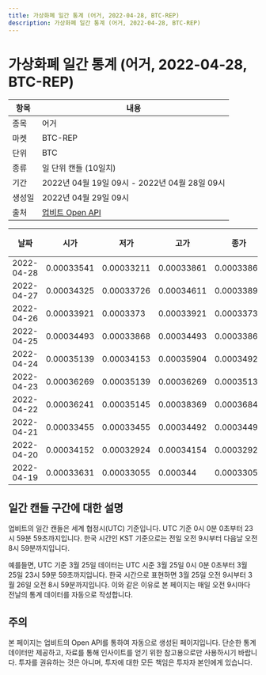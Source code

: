 ```yaml
---
title: 가상화폐 일간 통계 (어거, 2022-04-28, BTC-REP)
description: 가상화폐 일간 통계 (어거, 2022-04-28, BTC-REP)
---
```



가상화폐 일간 통계 (어거, 2022-04-28, BTC-REP)
===

|항목|내용|
|--|--|
|종목|어거|
|마켓|BTC-REP|
|단위|BTC|
|종류|일 단위 캔들 (10일치)|
|기간|2022년 04월 19일 09시 - 2022년 04월 28일 09시|
|생성일|2022년 04월 29일 09시|
|출처|[업비트 Open API](https://docs.upbit.com)|


|날짜|시가|저가|고가|종가|비고|
|--|--|--|--|--|--|
|2022-04-28|0.00033541|0.00033211|0.00033861|0.00033861|    |
|2022-04-27|0.00034325|0.00033726|0.00034611|0.00033893|    |
|2022-04-26|0.00033921|0.0003373|0.00033921|0.0003373|    |
|2022-04-25|0.00034493|0.00033868|0.00034493|0.00033868|    |
|2022-04-24|0.00035139|0.00034153|0.00035904|0.00034928|    |
|2022-04-23|0.00036269|0.00035139|0.00036269|0.00035139|    |
|2022-04-22|0.00036241|0.00035145|0.00038369|0.00036848|    |
|2022-04-21|0.00033455|0.00033455|0.00034492|0.00034492|    |
|2022-04-20|0.00034152|0.00032924|0.00034154|0.00032924|    |
|2022-04-19|0.00033631|0.00033055|0.000344|0.00033055|    |


일간 캔들 구간에 대한 설명
---


업비트의 일간 캔들은 세계 협정시(UTC) 기준입니다. 
UTC 기준 0시 0분 0초부터 23시 59분 59초까지입니다. 
한국 시간인 KST 기준으로는 전일 오전 9시부터 다음날 오전 8시 59분까지입니다. 


예를들면, UTC 기준 3월 25일 데이터는 UTC 시준 3월 25일 0시 0분 0초부터 3월 25일 23시 59분 59초까지입니다. 
한국 시간으로 표현하면 3월 25일 오전 9시부터 3월 26일 오전 8시 59분까지입니다. 
이와 같은 이유로 본 페이지는 매일 오전 9시마다 전날의 통계 데이터를 자동으로 작성합니다. 


주의
---


본 페이지는 업비트의 Open API를 통하여 자동으로 생성된 페이지입니다. 
단순한 통계 데이터만 제공하고, 자료를 통해 인사이트를 얻기 위한 참고용으로만 사용하시기 바랍니다. 
투자를 권유하는 것은 아니며, 투자에 대한 모든 책임은 투자자 본인에게 있습니다. 
